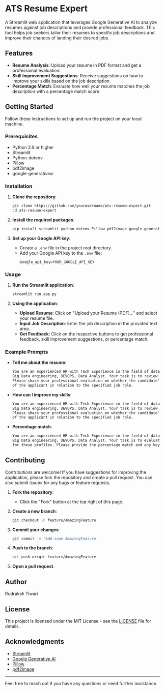 # ATS Resume Expert

A Streamlit web application that leverages Google Generative AI to analyze resumes against job descriptions and provide professional feedback. This tool helps job seekers tailor their resumes to specific job descriptions and improve their chances of landing their desired jobs.

## Features

- **Resume Analysis**: Upload your resume in PDF format and get a professional evaluation.
- **Skill Improvement Suggestions**: Receive suggestions on how to improve your skills based on the job description.
- **Percentage Match**: Evaluate how well your resume matches the job description with a percentage match score.

## Getting Started

Follow these instructions to set up and run the project on your local machine.

### Prerequisites

- Python 3.6 or higher
- Streamlit
- Python-dotenv
- Pillow
- pdf2image
- google-generativeai

### Installation

1. **Clone the repository**:
    ```sh
    git clone https://github.com/yourusername/ats-resume-expert.git
    cd ats-resume-expert
    ```

2. **Install the required packages**:
    ```sh
    pip install streamlit python-dotenv Pillow pdf2image google-generativeai
    ```

3. **Set up your Google API key**:
    - Create a `.env` file in the project root directory.
    - Add your Google API key to the `.env` file:
      ```env
      Google_api_key=YOUR_GOOGLE_API_KEY
      ```

### Usage

1. **Run the Streamlit application**:
    ```sh
    streamlit run app.py
    ```

2. **Using the application**:
    - **Upload Resume**: Click on "Upload your Resume (PDF)..." and select your resume file.
    - **Input Job Description**: Enter the job description in the provided text area.
    - **Get Feedback**: Click on the respective buttons to get professional feedback, skill improvement suggestions, or percentage match.

### Example Prompts

- **Tell me about the resume**:
    ```markdown
    You are an experienced HR with Tech Experience in the field of data science, full stack, web development,
    Big Data engineering, DEVOPS, Data Analyst. Your task is to review the provided resume against the job description for these profiles.
    Please share your professional evaluation on whether the candidate's profile aligns with the role, highlighting the strengths and weaknesses
    of the applicant in relation to the specified job role.
    ```

- **How can I improve my skills**:
    ```markdown
    You are an experienced HR with Tech Experience in the field of data science, full stack, web development,
    Big Data engineering, DEVOPS, Data Analyst. Your task is to review the provided resume against the job description for these profiles.
    Please share your professional evaluation on whether the candidate's profile aligns with the role, highlighting the strengths and weaknesses
    of the applicant in relation to the specified job role.
    ```

- **Percentage match**:
    ```markdown
    You are an experienced HR with Tech Experience in the field of data science, full stack, web development,
    Big Data engineering, DEVOPS, Data Analyst. Your task is to evaluate the percentage match of the provided resume against the job description
    for these profiles. Please provide the percentage match and any key observations.
    ```

## Contributing

Contributions are welcome! If you have suggestions for improving the application, please fork the repository and create a pull request. You can also submit issues for any bugs or feature requests.

1. **Fork the repository**:
    - Click the "Fork" button at the top right of this page.

2. **Create a new branch**:
    ```sh
    git checkout -b feature/AmazingFeature
    ```

3. **Commit your changes**:
    ```sh
    git commit -m 'Add some AmazingFeature'
    ```

4. **Push to the branch**:
    ```sh
    git push origin feature/AmazingFeature
    ```

5. **Open a pull request**.

## Author

Rudraksh Tiwari


## License

This project is licensed under the MIT License - see the [LICENSE](LICENSE) file for details.

## Acknowledgments

- [Streamlit](https://www.streamlit.io/)
- [Google Generative AI](https://developers.google.com/generative-ai)
- [Pillow](https://python-pillow.org/)
- [pdf2image](https://github.com/Belval/pdf2image)

---

Feel free to reach out if you have any questions or need further assistance.
